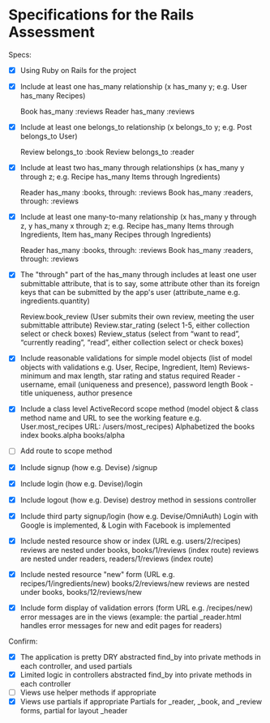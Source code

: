 # Specifications for the Rails Assessment

Specs:
- [x] Using Ruby on Rails for the project

- [X] Include at least one has_many relationship (x has_many y; e.g. User has_many Recipes) 
    
    Book has_many :reviews
	Reader has_many :reviews

- [X] Include at least one belongs_to relationship (x belongs_to y; e.g. Post belongs_to User)
    
    Review belongs_to :book
	Review belongs_to :reader

- [X] Include at least two has_many through relationships (x has_many y through z; e.g. Recipe has_many Items through Ingredients)
    
    Reader has_many :books, through: :reviews
 	Book has_many :readers, through: :reviews

- [X] Include at least one many-to-many relationship (x has_many y through z, y has_many x through z; e.g. Recipe has_many Items through Ingredients, Item has_many Recipes through Ingredients)
    
    Reader has_many :books, through: :reviews
 	Book has_many :readers, through: :reviews

- [X] The "through" part of the has_many through includes at least one user submittable attribute, that is to say, some attribute other than its foreign keys that can be submitted by the app's user (attribute_name e.g. ingredients.quantity)
    
    Review.book_review	(User submits their own review, meeting the user submittable attribute)
	Review.star_rating (select 1-5, either collection select or check boxes)
	Review_status (select from “want to read”, “currently reading”, “read”, either collection select or check boxes)

- [X] Include reasonable validations for simple model objects (list of model objects with validations e.g. User, Recipe, Ingredient, Item)
	Reviews- minimum and max length, star rating and status required 
	Reader - username, email (uniqueness and presence), password length
	Book - title uniqueness, author presence

- [X] Include a class level ActiveRecord scope method (model object & class method name and URL to see the working feature e.g. User.most_recipes URL: /users/most_recipes)
	Alphabetized the books index  books.alpha  books/alpha
- [ ] Add route to scope method

- [X] Include signup (how e.g. Devise) /signup
- [X] Include login (how e.g. Devise)/login
- [X] Include logout (how e.g. Devise) destroy method in sessions controller
- [X] Include third party signup/login (how e.g. Devise/OmniAuth)
	Login with Google is implemented, & Login with Facebook is implemented
- [X] Include nested resource show or index (URL e.g. users/2/recipes)
	reviews are nested under books,  books/1/reviews  (index route)
	reviews are nested under readers, readers/1/reviews (index route)
- [X] Include nested resource "new" form (URL e.g. recipes/1/ingredients/new)
	books/2/reviews/new
	reviews are nested under books, books/12/reviews/new
- [X] Include form display of validation errors (form URL e.g. /recipes/new) 
	error messages are in the views (example: the partial _reader.html handles error messages for new and edit pages for readers)

Confirm:
- [X] The application is pretty DRY
	abstracted find_by into private methods in each controller, and used partials
- [X] Limited logic in controllers
	abstracted find_by into private methods in each controller
- [ ] Views use helper methods if appropriate
- [X] Views use partials if appropriate
	Partials for _reader, _book, and _review forms, partial for layout _header
